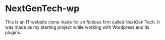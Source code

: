 # NextGenTech-wp
This is an IT website clone made for an fictious firm called NextGen Tech. It was made as my starting project while working with Wordpress and its plugins.
